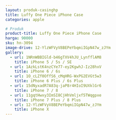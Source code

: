 ```yaml
---
layout: produk-casinghp
title: Luffy One Piece iPhone Case
categories: apple

# Produk
product-title: Luffy One Piece iPhone Case
harga: 90000
sku: hn-3094
image-drive: 12-YlzWFVyV8BEPeYbqmiIGpN47w_zJYm
gallery:
  - url: 1NRnWBBIGld-b46gTXV4hJU_LynfflAM8
    title: iPhone 5 / 5s / SE
  - url: 1AzkLstK4nzCYe77-ey2KgwhJ-Iz28hxV
    title: iPhone 6 / 6s
  - url: 1O_cLZf0OffS6_cMqHRG-WxPG2EVGt5w3
    title: iPhone 6 Plus / 6s Plus
  - url: 15dNyxadR7A83q-jaP8r4HIoI9UXklGr6
    title: iPhone 7 / 8
  - url: 11gqtHwxy3ImSI8CjHhVmljxf5TWqgpxe
    title: iPhone 7 Plus / 8 Plus
  - url: 12-YlzWFVyV8BEPeYbqmiIGpN47w_zJYm
    title: iPhone X
---
```

